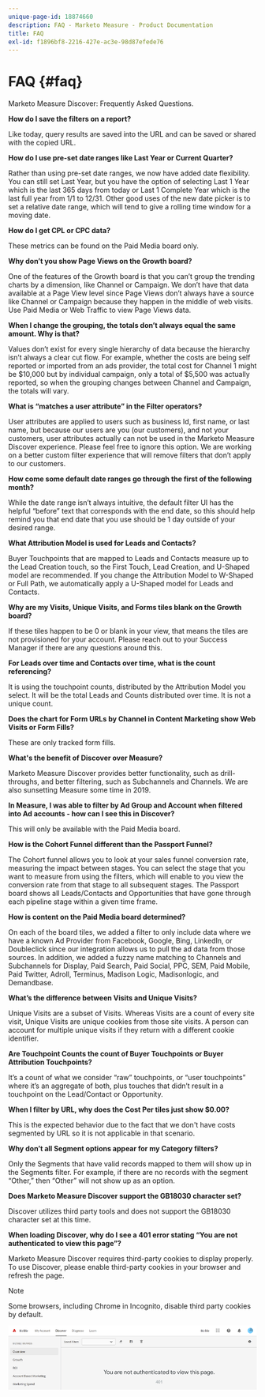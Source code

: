 ```yaml
---
unique-page-id: 18874660
description: FAQ - Marketo Measure - Product Documentation
title: FAQ
exl-id: f1896bf8-2216-427e-ac3e-98d87efede76
---
```

# FAQ {#faq}

Marketo Measure Discover: Frequently Asked Questions.

**How do I save the filters on a report?**

Like today, query results are saved into the URL and can be saved or shared with the copied URL.

**How do I use pre-set date ranges like Last Year or Current Quarter?**

Rather than using pre-set date ranges, we now have added date flexibility. You can still set Last Year, but you have the option of selecting Last 1 Year which is the last 365 days from today or Last 1 Complete Year which is the last full year from 1/1 to 12/31. Other good uses of the new date picker is to set a relative date range, which will tend to give a rolling time window for a moving date.

**How do I get CPL or CPC data?**

These metrics can be found on the Paid Media board only.

**Why don’t you show Page Views on the Growth board?**

One of the features of the Growth board is that you can’t group the trending charts by a dimension, like Channel or Campaign. We don’t have that data available at a Page View level since Page Views don’t always have a source like Channel or Campaign because they happen in the middle of web visits. Use Paid Media or Web Traffic to view Page Views data.

**When I change the grouping, the totals don’t always equal the same amount. Why is that?**

Values don’t exist for every single hierarchy of data because the hierarchy isn’t always a clear cut flow. For example, whether the costs are being self reported or imported from an ads provider, the total cost for Channel 1 might be $10,000 but by individual campaign, only a total of $5,500 was actually reported, so when the grouping changes between Channel and Campaign, the totals will vary.

**What is “matches a user attribute” in the Filter operators?**

User attributes are applied to users such as business Id, first name, or last name, but because our users are you (our customers), and not your customers, user attributes actually can not be used in the Marketo Measure Discover experience. Please feel free to ignore this option. We are working on a better custom filter experience that will remove filters that don’t apply to our customers.

**How come some default date ranges go through the first of the following month?**

While the date range isn’t always intuitive, the default filter UI has the helpful “before” text that corresponds with the end date, so this should help remind you that end date that you use should be 1 day outside of your desired range.

**What Attribution Model is used for Leads and Contacts?**

Buyer Touchpoints that are mapped to Leads and Contacts measure up to the Lead Creation touch, so the First Touch, Lead Creation, and U-Shaped model are recommended. If you change the Attribution Model to W-Shaped or Full Path, we automatically apply a U-Shaped model for Leads and Contacts.

**Why are my Visits, Unique Visits, and Forms tiles blank on the Growth board?**

If these tiles happen to be 0 or blank in your view, that means the tiles are not provisioned for your account. Please reach out to your Success Manager if there are any questions around this.

**For Leads over time and Contacts over time, what is the count referencing?**

It is using the touchpoint counts, distributed by the Attribution Model you select. It will be the total Leads and Counts distributed over time. It is not a unique count.

**Does the chart for Form URLs by Channel in Content Marketing show Web Visits or Form Fills?**

These are only tracked form fills.

**What's the benefit of Discover over Measure?**

Marketo Measure Discover provides better functionality, such as drill-throughs, and better filtering, such as Subchannels and Channels. We are also sunsetting Measure some time in 2019.

**In Measure, I was able to filter by Ad Group and Account when filtered into Ad accounts - how can I see this in Discover?**

This will only be available with the Paid Media board.

**How is the Cohort Funnel different than the Passport Funnel?**

The Cohort funnel allows you to look at your sales funnel conversion rate, measuring the impact between stages. You can select the stage that you want to measure from using the filters, which will enable to you view the conversion rate from that stage to all subsequent stages. The Passport board shows all Leads/Contacts and Opportunities that have gone through each pipeline stage within a given time frame.

**How is content on the Paid Media board determined?**

On each of the board tiles, we added a filter to only include data where we have a known Ad Provider from Facebook, Google, Bing, LinkedIn, or Doubleclick since our integration allows us to pull the ad data from those sources. In addition, we added a fuzzy name matching to Channels and Subchannels for Display, Paid Search, Paid Social, PPC, SEM, Paid Mobile, Paid Twitter, Adroll, Terminus, Madison Logic, Madisonlogic, and Demandbase.

**What’s the difference between Visits and Unique Visits?**

Unique Visits are a subset of Visits. Whereas Visits are a count of every site visit, Unique Visits are unique cookies from those site visits. A person can account for multiple unique visits if they return with a different cookie identifier.

**Are Touchpoint Counts the count of Buyer Touchpoints or Buyer Attribution Touchpoints?**

It’s a count of what we consider “raw” touchpoints, or “user touchpoints” where it’s an aggregate of both, plus touches that didn’t result in a touchpoint on the Lead/Contact or Opportunity.

**When I filter by URL, why does the Cost Per tiles just show $0.00?**

This is the expected behavior due to the fact that we don't have costs segmented by URL so it is not applicable in that scenario.

**Why don’t all Segment options appear for my Category filters?**

Only the Segments that have valid records mapped to them will show up in the Segments filter. For example, if there are no records with the segment “Other,” then “Other” will not show up as an option.

**Does Marketo Measure Discover support the GB18030 character set?**

Discover utilizes third party tools and does not support the GB18030 character set at this time.

**When loading Discover, why do I see a 401 error stating “You are not authenticated to view this page”?**

Marketo Measure Discover requires third-party cookies to display properly. To use Discover, please enable third-party cookies in your browser and refresh the page.

>[!NOTE]
>
>Some browsers, including Chrome in Incognito, disable third party cookies by default.

![](assets/faq-1.png)